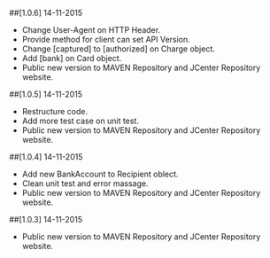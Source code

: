 
##[1.0.6] 14-11-2015
- Change User-Agent on HTTP Header.
- Provide method for client can set API Version.
- Change [captured] to [authorized] on Charge object.
- Add [bank] on Card object.
- Public new version to MAVEN Repository and JCenter Repository website.

##[1.0.5] 14-11-2015
- Restructure code.
- Add more test case on unit test.
- Public new version to MAVEN Repository and JCenter Repository website.


##[1.0.4] 14-11-2015
- Add new BankAccount to Recipient oblect.
- Clean unit test and error massage.
- Public new version to MAVEN Repository and JCenter Repository website.


##[1.0.3] 14-11-2015
- Public new version to MAVEN Repository and JCenter Repository website.
